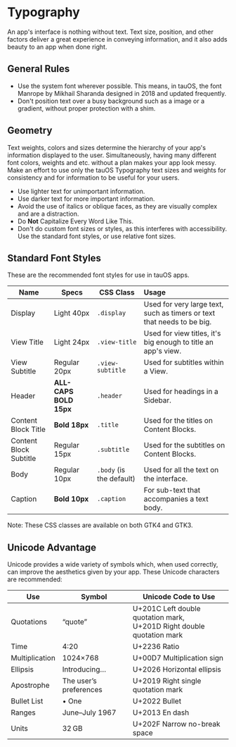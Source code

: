 # Typography

An app's interface is nothing without text. Text size, position, and other factors deliver a great experience in conveying information, and it also adds beauty to an app when done right.

## General Rules

- Use the system font wherever possible. This means, in tauOS, the font Manrope by Mikhail Sharanda designed in 2018 and updated frequently.
- Don't position text over a busy background such as a image or a gradient, without proper protection with a shim.

## Geometry

Text weights, colors and sizes determine the hierarchy of your app's information displayed to the user. Simultaneously, having many different font colors, weights and etc. without a plan makes your app look messy. Make an effort to use only the tauOS Typography text sizes and weights for consistency and for information to be useful for your users.

- Use lighter text for unimportant information.
- Use darker text for more important information.
- Avoid the use of italics or oblique faces, as they are visually complex and are a distraction.
- Do **Not** Capitalize Every Word Like This.
- Don't do custom font sizes or styles, as this interferes with accessibility. Use the standard font styles, or use relative font sizes.

## Standard Font Styles

These are the recommended font styles for use in tauOS apps.

|Name|Specs|CSS Class|Usage|
|---|---|---|:---|
|Display|Light 40px|`.display`|Used for very large text, such as timers or text that needs to be big.|
|View Title|Light 24px|`.view-title`|Used for view titles, it's big enough to title an app's view.|
|View Subtitle|Regular 20px|`.view-subtitle`|Used for subtitles within a View.|
|Header|**ALL-CAPS BOLD 15px**|`.header`|Used for headings in a Sidebar.|
|Content Block Title|**Bold 18px**|`.title`|Used for the titles on Content Blocks.|
|Content Block Subtitle|Regular 15px|`.subtitle`|Used for the subtitles on Content Blocks.|
|Body|Regular 10px|`.body` (is the default)|Used for all the text on the interface.|
|Caption|**Bold 10px**|`.caption`|For sub-text that accompanies a text body.|

Note: These CSS classes are available on both GTK4 and GTK3.

## Unicode Advantage

Unicode provides a wide variety of symbols which, when used correctly, can improve the aesthetics given by your app. These Unicode characters are recommended:

|Use|Symbol|Unicode Code to Use|
|---|---|---|
|Quotations|“quote”|U+201C Left double quotation mark,<br>U+201D Right double quotation mark|
|Time|4∶20|U+2236 Ratio|
|Multiplication|1024×768|U+00D7 Multiplication sign|
|Ellipsis|Introducing…|U+2026 Horizontal ellipsis|
|Apostrophe|The user’s preferences|U+2019 Right single quotation mark|
|Bullet List|• One|U+2022 Bullet|
|Ranges|June–July 1967|U+2013 En dash|
|Units|32 GB|U+202F Narrow no-break space|